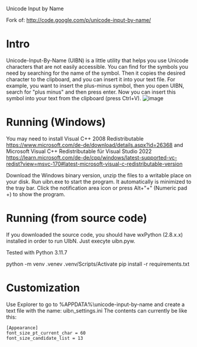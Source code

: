 Unicode Input by Name

Fork of: http://code.google.com/p/unicode-input-by-name/

Intro
=====
Unicode-Input-By-Name (UIBN) is a little utility that helps you use Unicode characters that are not easily accessible.
You can find for the symbols you need by searching for the name of the symbol. Then it copies the desired character to the clipboard, and you can insert it into your text file.
For example, you want to insert the plus-minus symbol, then you open UIBN, search for "plus minus" and then press enter. Now you can insert this symbol into your text from the clipboard (press Ctrl+V).
![image](https://github.com/DorsalGreen/unicode-input-by-name/docs/UIBN-Plus-Minus-Screenshot.png|width=150)

Running (Windows)
==========================

You may need to install Visual C++ 2008 Redistributable 
https://www.microsoft.com/de-de/download/details.aspx?id=26368
and Microsoft Visual C++ Redistributable für Visual Studio 2022
https://learn.microsoft.com/de-de/cpp/windows/latest-supported-vc-redist?view=msvc-170#latest-microsoft-visual-c-redistributable-version

Download the Windows binary version, unzip the files to
a writable place on your disk.
Run uibn.exe to start the program.
It automatically is minimized to the tray bar. Click the notification area icon or press
Alt+"+" (Numeric pad +) to show the program.

Running (from source code)
==========================

If you downloaded the source code, you should have wxPython (2.8.x.x) installed
in order to run UIbN. Just execyte uibn.pyw.

Tested with Python 3.11.7

python -m venv .venev
.venv/Scripts/Activate
pip install -r requirements.txt

Customization
=============
Use Explorer to go to %APPDATA%\unicode-input-by-name and create a text file with the name:
uibn_settings.ini
The contents can currently be like this:


    [Appearance]
    font_size_pt_current_char = 60
    font_size_candidate_list = 13

